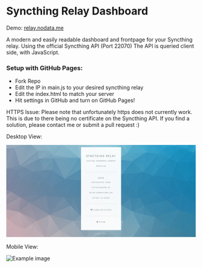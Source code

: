 # Syncthing Relay Dashboard
Demo: [relay.nodata.me](http://relay.nodata.me)


A modern and easily readable dashboard and frontpage for your Syncthing relay.
Using the official Syncthing API (Port 22070)
The API is queried client side, with JavaScript.


### Setup with GitHub Pages:
  - Fork Repo
  - Edit the IP in main.js to your desired syncthing relay
  - Edit the index.html to match your server
  - Hit settings in GitHub and turn on GitHub Pages!

HTTPS Issue:
Please note that unfortunately https does not currently work.
This is due to there being no certificate on the Syncthing API.
If you find a solution, please contact me or submit a pull request :)


Desktop View:

![Example image](https://github.com/andrewkliskey/syncthingrelay-dashboard/raw/master/desktop-image1.jpg)

Mobile View:

![Example image](https://github.com/andrewkliskey/syncthingrelay-dashboard/raw/master/mobile-image1.png)
